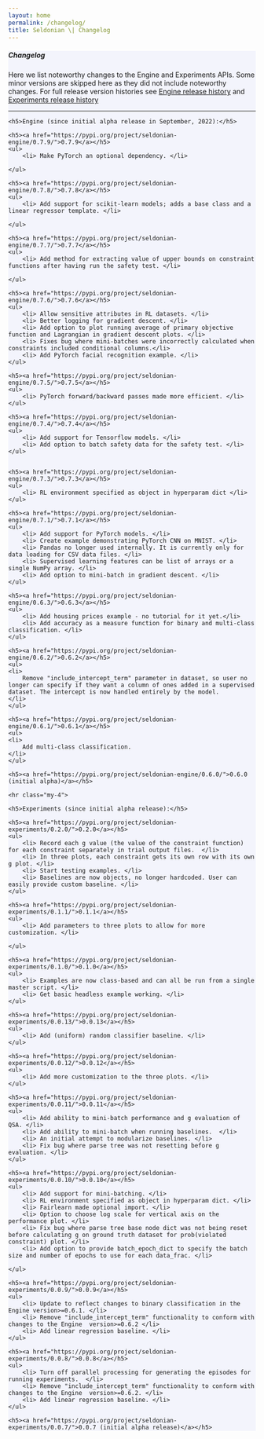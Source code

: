 ```yaml
---
layout: home
permalink: /changelog/
title: Seldonian \| Changelog
---
```


<!-- Main Container -->
<div class="container p-3 my-5 border" style="background-color: #f3f4fc;">
    <h5 class="mb-3"><b>Changelog</b></h5>
    <p>Here we list noteworthy changes to the Engine and Experiments APIs. Some minor versions are skipped here as they did not include noteworthy changes. For full release version histories see <a href="https://pypi.org/project/seldonian-engine/#history">Engine release history</a> and <a href="https://pypi.org/project/seldonian-experiments/#history">Experiments release history</a> </p>
    <hr class="my-4">
   
    <h5>Engine (since initial alpha release in September, 2022):</h5>

    <h5><a href="https://pypi.org/project/seldonian-engine/0.7.9/">0.7.9</a></h5>
    <ul>
        <li> Make PyTorch an optional dependency. </li>
        
    </ul>

    <h5><a href="https://pypi.org/project/seldonian-engine/0.7.8/">0.7.8</a></h5>
    <ul>
        <li> Add support for scikit-learn models; adds a base class and a linear regressor template. </li>
        
    </ul>

    <h5><a href="https://pypi.org/project/seldonian-engine/0.7.7/">0.7.7</a></h5>
    <ul>
        <li> Add method for extracting value of upper bounds on constraint functions after having run the safety test. </li>
        
    </ul>

    <h5><a href="https://pypi.org/project/seldonian-engine/0.7.6/">0.7.6</a></h5>
    <ul>
        <li> Allow sensitive attributes in RL datasets. </li>
        <li> Better logging for gradient descent. </li>
        <li> Add option to plot running average of primary objective function and Lagrangian in gradient descent plots. </li>
        <li> Fixes bug where mini-batches were incorrectly calculated when constraints included conditional columns.</li>
        <li> Add PyTorch facial recognition example. </li>
    </ul>

    <h5><a href="https://pypi.org/project/seldonian-engine/0.7.5/">0.7.5</a></h5>
    <ul>
        <li> PyTorch forward/backward passes made more efficient. </li>
    </ul>

    <h5><a href="https://pypi.org/project/seldonian-engine/0.7.4/">0.7.4</a></h5>
    <ul>
        <li> Add support for Tensorflow models. </li>
        <li> Add option to batch safety data for the safety test. </li>
    </ul>


    <h5><a href="https://pypi.org/project/seldonian-engine/0.7.3/">0.7.3</a></h5>
    <ul>
        <li> RL environment specified as object in hyperparam dict </li>
    </ul>

    <h5><a href="https://pypi.org/project/seldonian-engine/0.7.1/">0.7.1</a></h5>
    <ul>
        <li> Add support for PyTorch models. </li>
        <li> Create example demonstrating PyTorch CNN on MNIST. </li>
        <li> Pandas no longer used internally. It is currently only for data loading for CSV data files. </li>
        <li> Supervised learning features can be list of arrays or a single NumPy array. </li>
        <li> Add option to mini-batch in gradient descent. </li>
    </ul>

    <h5><a href="https://pypi.org/project/seldonian-engine/0.6.3/">0.6.3</a></h5>
    <ul>
        <li> Add housing prices example - no tutorial for it yet.</li>
        <li> Add accuracy as a measure function for binary and multi-class classification. </li>
    </ul>

    <h5><a href="https://pypi.org/project/seldonian-engine/0.6.2/">0.6.2</a></h5>
    <ul>
    <li>
        Remove "include_intercept_term" parameter in dataset, so user no longer can specify if they want a column of ones added in a supervised dataset. The intercept is now handled entirely by the model. 
    </li>
    </ul>

    <h5><a href="https://pypi.org/project/seldonian-engine/0.6.1/">0.6.1</a></h5>
    <ul>
    <li>
        Add multi-class classification. 
    </li>
    </ul>

    <h5><a href="https://pypi.org/project/seldonian-engine/0.6.0/">0.6.0 (initial alpha)</a></h5>
    
    <hr class="my-4">

    <h5>Experiments (since initial alpha release):</h5>
    
    <h5><a href="https://pypi.org/project/seldonian-experiments/0.2.0/">0.2.0</a></h5>
    <ul>
        <li> Record each g value (the value of the constraint function) for each constraint separately in trial output files.  </li>
        <li> In three plots, each constraint gets its own row with its own g plot. </li>
        <li> Start testing examples. </li>
        <li> Baselines are now objects, no longer hardcoded. User can easily provide custom baseline. </li>
    </ul>

    <h5><a href="https://pypi.org/project/seldonian-experiments/0.1.1/">0.1.1</a></h5>
    <ul>
        <li> Add parameters to three plots to allow for more customization. </li>
        
    </ul>

    <h5><a href="https://pypi.org/project/seldonian-experiments/0.1.0/">0.1.0</a></h5>
    <ul>
        <li> Examples are now class-based and can all be run from a single master script. </li>
        <li> Get basic headless example working. </li>
    </ul>

    <h5><a href="https://pypi.org/project/seldonian-experiments/0.0.13/">0.0.13</a></h5>
    <ul>
        <li> Add (uniform) random classifier baseline. </li>
    </ul>

    <h5><a href="https://pypi.org/project/seldonian-experiments/0.0.12/">0.0.12</a></h5>
    <ul>
        <li> Add more customization to the three plots. </li>
    </ul>

    <h5><a href="https://pypi.org/project/seldonian-experiments/0.0.11/">0.0.11</a></h5>
    <ul>
        <li> Add ability to mini-batch performance and g evaluation of QSA. </li>
        <li> Add ability to mini-batch when running baselines.  </li>
        <li> An initial attempt to modularize baselines. </li>
        <li> Fix bug where parse tree was not resetting before g evaluation. </li>
    </ul>

    <h5><a href="https://pypi.org/project/seldonian-experiments/0.0.10/">0.0.10</a></h5>
    <ul>
        <li> Add support for mini-batching. </li>
        <li> RL environment specified as object in hyperparam dict. </li>
        <li> Fairlearn made optional import. </li>
        <li> Option to choose log scale for vertical axis on the performance plot. </li>
        <li> Fix bug where parse tree base node dict was not being reset before calculating g on ground truth dataset for prob(violated constraint) plot. </li>
        <li> Add option to provide batch_epoch_dict to specify the batch size and number of epochs to use for each data_frac. </li>
        
    </ul>

    <h5><a href="https://pypi.org/project/seldonian-experiments/0.0.9/">0.0.9</a></h5>
    <ul>
        <li> Update to reflect changes to binary classification in the Engine version>=0.6.1. </li>
        <li> Remove "include_intercept_term" functionality to conform with changes to the Engine  version>=0.6.2 </li>
        <li> Add linear regression baseline. </li>
    </ul>

    <h5><a href="https://pypi.org/project/seldonian-experiments/0.0.8/">0.0.8</a></h5>
    <ul>
        <li> Turn off parallel processing for generating the episodes for running experiments.  </li>
        <li> Remove "include_intercept_term" functionality to conform with changes to the Engine  version>=0.6.2. </li>
        <li> Add linear regression baseline. </li>
    </ul>

    <h5><a href="https://pypi.org/project/seldonian-experiments/0.0.7/">0.0.7 (initial alpha release)</a></h5>
</div>